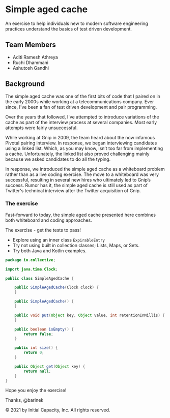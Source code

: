 # Simple aged cache

An exercise to help individuals new to modern software engineering practices understand the basics of
 test driven development.

## Team Members

- Aditi Ramesh Athreya
- Ruchi Dhammani 
- Ashutosh Gandhi


## Background

The simple aged cache was one of the first bits of code that I paired on in the early 2000s while working at a
 telecommunications company. Ever since, I've been a fan of test driven development and pair programming.

Over the years that followed, I've attempted to introduce variations of the cache as part of the interview process
 at several companies. Most early attempts were fairly unsuccessful.

While working at Gnip in 2009, the team heard about the now infamous Pivotal pairing interview.
In response, we began interviewing candidates using a linked list. Which, as you may know, isn’t too far from
 implementing a cache. Unfortunately, the linked list also proved challenging mainly because we asked candidates
  to do all the typing.

In response, we introduced the simple aged cache as a whiteboard problem rather than as a live coding exercise. The move
 to a whiteboard was very successful, resulting in several new hires who ultimately led to Gnip’s success.
  Rumor has it, the simple aged cache is still used as part of Twitter's technical interview after the Twitter
   acquisition of Gnip.

### The exercise

Fast-forward to today, the simple aged cache presented here combines both whiteboard and coding approaches.

The exercise - get the tests to pass!

- Explore using an inner class `ExpirableEntry`
- Try not using built in collection classes; Lists, Maps, or Sets.
- Try both Java and Kotlin examples.

```java
package io.collective;

import java.time.Clock;

public class SimpleAgedCache {

    public SimpleAgedCache(Clock clock) {
    }

    public SimpleAgedCache() {
    }

    public void put(Object key, Object value, int retentionInMillis) {
    }

    public boolean isEmpty() {
        return false;
    }

    public int size() {
        return 0;
    }

    public Object get(Object key) {
        return null;
    }
}
```
Hope you enjoy the exercise!

Thanks, @barinek

© 2021 by Initial Capacity, Inc. All rights reserved.

